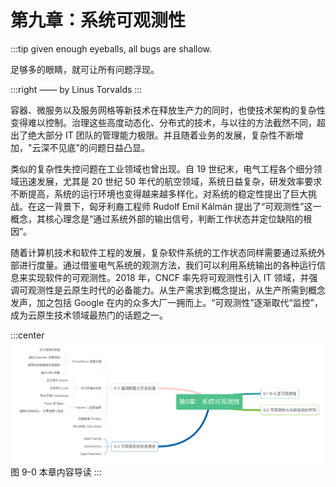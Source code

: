 # 第九章：系统可观测性
:::tip <a/>
given enough eyeballs, all bugs are shallow.

足够多的眼睛，就可让所有问题浮现。

:::right
—— by Linus Torvalds
:::

容器、微服务以及服务网格等新技术在释放生产力的同时，也使技术架构的复杂性变得难以控制。治理这些高度动态化、分布式的技术，与以往的方法截然不同，超出了绝大部分 IT 团队的管理能力极限。并且随着业务的发展，复杂性不断增加，"云深不见底"的问题日益凸显。

类似的复杂性失控问题在工业领域也曾出现。自 19 世纪末，电气工程各个细分领域迅速发展，尤其是 20 世纪 50 年代的航空领域，系统日益复杂，研发效率要求不断提高，系统的运行环境也变得越来越多样化，对系统的稳定性提出了巨大挑战。在这一背景下，匈牙利裔工程师 Rudolf Emil Kálmán 提出了“可观测性”这一概念，其核心理念是“通过系统外部的输出信号，判断工作状态并定位缺陷的根因”。

随着计算机技术和软件工程的发展，复杂软件系统的工作状态同样需要通过系统外部进行度量。通过借鉴电气系统的观测方法，我们可以利用系统输出的各种运行信息来实现软件的可观测性。2018 年，CNCF 率先将可观测性引入 IT 领域，并强调可观测性是云原生时代的必备能力。从生产需求到概念提出，从生产所需到概念发声，加之包括 Google 在内的众多大厂一拥而上。“可观测性”逐渐取代“监控”，成为云原生技术领域最热门的话题之一。

:::center
  ![](../assets/observability.png)<br/>
  图 9-0 本章内容导读
:::

